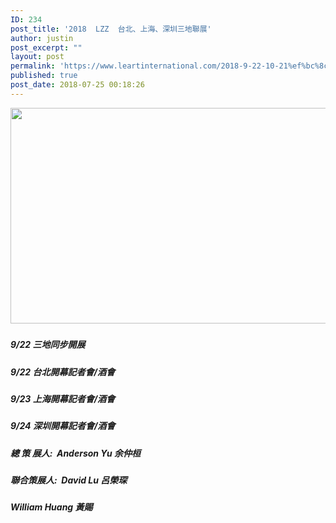 ```yaml
---
ID: 234
post_title: '2018  LZZ  台北、上海、深圳三地聯展'
author: justin
post_excerpt: ""
layout: post
permalink: 'https://www.leartinternational.com/2018-9-22-10-21%ef%bc%8c%e5%8f%b0%e5%8c%97%ef%bc%8c%e4%b8%8a%e6%b5%b7%ef%bc%8c%e6%b7%b1%e5%9c%b3-%e4%b8%89%e5%9c%b0%e8%81%af%e5%b1%95/'
published: true
post_date: 2018-07-25 00:18:26
---
```

<img class="alignnone wp-image-654 " src="https://www.leartinternational.com/wordpress/wp-content/uploads/2018/08/06-1024x486.jpg" alt="" width="727" height="345" />
<h5></h5>
<h5><strong>9/22 三地同步開展</strong></h5>
<h5><strong>9/22 台北開幕記者會/酒會</strong></h5>
<h5><strong>9/23 上海開幕記者會/酒會</strong></h5>
<h5><strong>9/24 深圳開幕記者會/酒會</strong></h5>
<h5></h5>
<h5><strong>總 策 展人:  Anderson Yu 余仲桓</strong></h5>
<h5><strong>聯合策展人:  David Lu 呂榮琛</strong></h5>
<h5><strong>William Huang 黃賜</strong></h5>
<h5></h5>